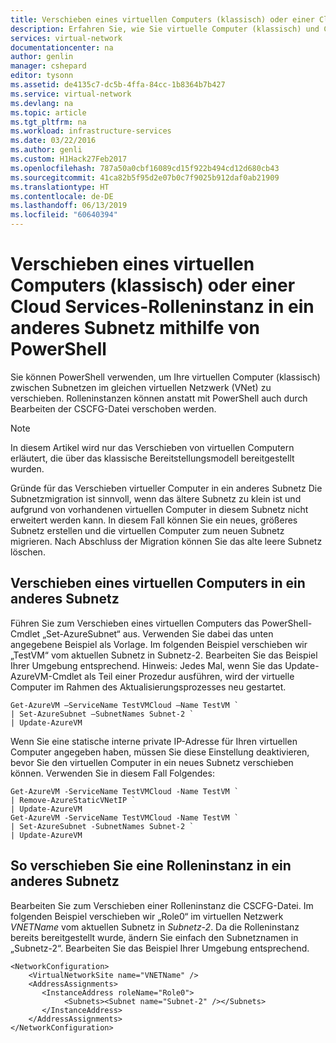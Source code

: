 ```yaml
---
title: Verschieben eines virtuellen Computers (klassisch) oder einer Cloud Services-Rolleninstanz in ein anderes Subnetz – Azure PowerShell | Microsoft-Dokumentation
description: Erfahren Sie, wie Sie virtuelle Computer (klassisch) und Cloud Services-Rolleninstanzen mithilfe von PowerShell in ein anderes Subnetz verschieben.
services: virtual-network
documentationcenter: na
author: genlin
manager: cshepard
editor: tysonn
ms.assetid: de4135c7-dc5b-4ffa-84cc-1b8364b7b427
ms.service: virtual-network
ms.devlang: na
ms.topic: article
ms.tgt_pltfrm: na
ms.workload: infrastructure-services
ms.date: 03/22/2016
ms.author: genli
ms.custom: H1Hack27Feb2017
ms.openlocfilehash: 787a50a0cbf16089cd15f922b494cd12d680cb43
ms.sourcegitcommit: 41ca82b5f95d2e07b0c7f9025b912daf0ab21909
ms.translationtype: HT
ms.contentlocale: de-DE
ms.lasthandoff: 06/13/2019
ms.locfileid: "60640394"
---
```

# <a name="move-a-vm-classic-or-cloud-services-role-instance-to-a-different-subnet-using-powershell"></a>Verschieben eines virtuellen Computers (klassisch) oder einer Cloud Services-Rolleninstanz in ein anderes Subnetz mithilfe von PowerShell
Sie können PowerShell verwenden, um Ihre virtuellen Computer (klassisch) zwischen Subnetzen im gleichen virtuellen Netzwerk (VNet) zu verschieben. Rolleninstanzen können anstatt mit PowerShell auch durch Bearbeiten der CSCFG-Datei verschoben werden.

> [!NOTE]
> In diesem Artikel wird nur das Verschieben von virtuellen Computern erläutert, die über das klassische Bereitstellungsmodell bereitgestellt wurden.
> 
> 

Gründe für das Verschieben virtueller Computer in ein anderes Subnetz Die Subnetzmigration ist sinnvoll, wenn das ältere Subnetz zu klein ist und aufgrund von vorhandenen virtuellen Computer in diesem Subnetz nicht erweitert werden kann. In diesem Fall können Sie ein neues, größeres Subnetz erstellen und die virtuellen Computer zum neuen Subnetz migrieren. Nach Abschluss der Migration können Sie das alte leere Subnetz löschen.

## <a name="how-to-move-a-vm-to-another-subnet"></a>Verschieben eines virtuellen Computers in ein anderes Subnetz
Führen Sie zum Verschieben eines virtuellen Computers das PowerShell-Cmdlet „Set-AzureSubnet“ aus. Verwenden Sie dabei das unten angegebene Beispiel als Vorlage. Im folgenden Beispiel verschieben wir „TestVM“ vom aktuellen Subnetz in Subnetz-2. Bearbeiten Sie das Beispiel Ihrer Umgebung entsprechend. Hinweis: Jedes Mal, wenn Sie das Update-AzureVM-Cmdlet als Teil einer Prozedur ausführen, wird der virtuelle Computer im Rahmen des Aktualisierungsprozesses neu gestartet.

    Get-AzureVM –ServiceName TestVMCloud –Name TestVM `
    | Set-AzureSubnet –SubnetNames Subnet-2 `
    | Update-AzureVM

Wenn Sie eine statische interne private IP-Adresse für Ihren virtuellen Computer angegeben haben, müssen Sie diese Einstellung deaktivieren, bevor Sie den virtuellen Computer in ein neues Subnetz verschieben können. Verwenden Sie in diesem Fall Folgendes:

    Get-AzureVM -ServiceName TestVMCloud -Name TestVM `
    | Remove-AzureStaticVNetIP `
    | Update-AzureVM
    Get-AzureVM -ServiceName TestVMCloud -Name TestVM `
    | Set-AzureSubnet -SubnetNames Subnet-2 `
    | Update-AzureVM

## <a name="to-move-a-role-instance-to-another-subnet"></a>So verschieben Sie eine Rolleninstanz in ein anderes Subnetz
Bearbeiten Sie zum Verschieben einer Rolleninstanz die CSCFG-Datei. Im folgenden Beispiel verschieben wir „Role0“ im virtuellen Netzwerk *VNETName* vom aktuellen Subnetz in *Subnetz-2*. Da die Rolleninstanz bereits bereitgestellt wurde, ändern Sie einfach den Subnetznamen in „Subnetz-2“. Bearbeiten Sie das Beispiel Ihrer Umgebung entsprechend.

    <NetworkConfiguration>
        <VirtualNetworkSite name="VNETName" />
        <AddressAssignments>
           <InstanceAddress roleName="Role0">
                <Subnets><Subnet name="Subnet-2" /></Subnets>
           </InstanceAddress>
        </AddressAssignments>
    </NetworkConfiguration> 
